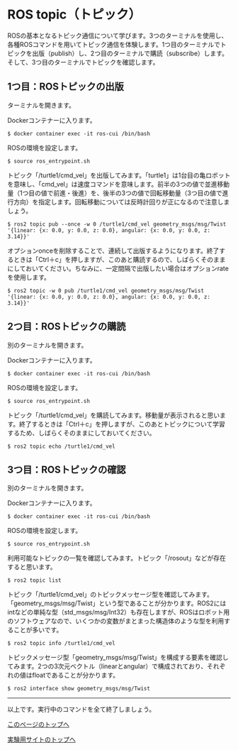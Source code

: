 # ROS topic（トピック）
ROSの基本となるトピック通信について学びます。3つのターミナルを使用し、各種ROSコマンドを用いてトピック通信を体験します。1つ目のターミナルでトピックを出版（publish）し、2つ目のターミナルで購読（subscribe）します。そして、3つ目のターミナルでトピックを確認します。

## 1つ目：ROSトピックの出版
ターミナルを開きます。

Dockerコンテナーに入ります。
```
$ docker container exec -it ros-cui /bin/bash
```

ROSの環境を設定します。
```
$ source ros_entrypoint.sh
```

トピック「/turtle1/cmd_vel」を出版してみます。「turtle1」は1台目の亀ロボットを意味し、「cmd_vel」は速度コマンドを意味します。前半の3つの値で並進移動量（1つ目の値で前進・後進）を、後半の3つの値で回転移動量（3つ目の値で進行方向）を指定します。回転移動については反時計回りが正になるので注意しましょう。
```
$ ros2 topic pub --once -w 0 /turtle1/cmd_vel geometry_msgs/msg/Twist '{linear: {x: 0.0, y: 0.0, z: 0.0}, angular: {x: 0.0, y: 0.0, z: 3.14}}'
```  

オプションonceを削除することで、連続して出版するようになります。終了するときは「Ctrl＋c」を押しますが、このあと購読するので、しばらくそのままにしておいてください。ちなみに、一定間隔で出版したい場合はオプションrateを使用します。
```
$ ros2 topic -w 0 pub /turtle1/cmd_vel geometry_msgs/msg/Twist '{linear: {x: 0.0, y: 0.0, z: 0.0}, angular: {x: 0.0, y: 0.0, z: 3.14}}'
```

## 2つ目：ROSトピックの購読
別のターミナルを開きます。

Dockerコンテナーに入ります。
```
$ docker container exec -it ros-cui /bin/bash
```

ROSの環境を設定します。
```
$ source ros_entrypoint.sh
```

トピック「/turtle1/cmd_vel」を購読してみます。移動量が表示されると思います。終了するときは「Ctrl＋c」を押しますが、このあとトピックについて学習するため、しばらくそのままにしておいてください。
```
$ ros2 topic echo /turtle1/cmd_vel
```

## 3つ目：ROSトピックの確認
別のターミナルを開きます。

Dockerコンテナーに入ります。
```
$ docker container exec -it ros-cui /bin/bash
```

ROSの環境を設定します。
```
$ source ros_entrypoint.sh
```

利用可能なトピックの一覧を確認してみます。トピック「/rosout」などが存在すると思います。
```
$ ros2 topic list
```

トピック「/turtle1/cmd_vel」のトピックメッセージ型を確認してみます。「geometry_msgs/msg/Twist」という型であることが分かります。ROS2にはintなどの単純な型（std_msgs/msg/Int32）も存在しますが、ROSはロボット用のソフトウェアなので、いくつかの変数がまとまった構造体のような型を利用することが多いです。
```
$ ros2 topic info /turtle1/cmd_vel
```

トピックメッセージ型「geometry_msgs/msg/Twist」を構成する要素を確認してみます。2つの3次元ベクトル（linearとangular）で構成されており、それぞれの値はfloatであることが分かります。
```
$ ros2 interface show geometry_msgs/msg/Twist
```

___

以上です。実行中のコマンドを全て終了しましょう。

[このページのトップへ](#)

[実験用サイトのトップへ](https://stl-apu.github.io/laboratory_experiments/)
